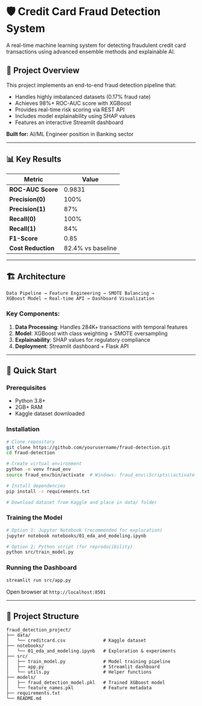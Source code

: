# 🛡️ Credit Card Fraud Detection System

A real-time machine learning system for detecting fraudulent credit card transactions using advanced ensemble methods and explainable AI.

## 🎯 Project Overview

This project implements an end-to-end fraud detection pipeline that:
- Handles highly imbalanced datasets (0.17% fraud rate)
- Achieves 98%+ ROC-AUC score with XGBoost
- Provides real-time risk scoring via REST API
- Includes model explainability using SHAP values
- Features an interactive Streamlit dashboard

**Built for:** AI/ML Engineer position in Banking sector

---

## 📊 Key Results

| Metric | Value |
|--------|-------|
| **ROC-AUC Score** | 0.9831 |
| **Precision(0)** | 100% |
| **Precision(1)** | 87% |
| **Recall(0)** | 100% |
| **Recall(1)** | 84% |
| **F1-Score** | 0.85 |
| **Cost Reduction** | 82.4% vs baseline |

---

## 🏗️ Architecture

```
Data Pipeline → Feature Engineering → SMOTE Balancing → 
XGBoost Model → Real-time API → Dashboard Visualization
```

### Key Components:
1. **Data Processing**: Handles 284K+ transactions with temporal features
2. **Model**: XGBoost with class weighting + SMOTE oversampling
3. **Explainability**: SHAP values for regulatory compliance
4. **Deployment**: Streamlit dashboard + Flask API

---

## 🚀 Quick Start

### Prerequisites
- Python 3.8+
- 2GB+ RAM
- Kaggle dataset downloaded

### Installation

```bash
# Clone repository
git clone https://github.com/yourusername/fraud-detection.git
cd fraud-detection

# Create virtual environment
python -m venv fraud_env
source fraud_env/bin/activate  # Windows: fraud_env\\Scripts\\activate

# Install dependencies
pip install -r requirements.txt

# Download dataset from Kaggle and place in data/ folder
```

### Training the Model

```bash
# Option 1: Jupyter Notebook (recommended for exploration)
jupyter notebook notebooks/01_eda_and_modeling.ipynb

# Option 2: Python script (for reproducibility)
python src/train_model.py
```

### Running the Dashboard

```bash
streamlit run src/app.py
```

Open browser at `http://localhost:8501`

---

## 📁 Project Structure

```
fraud_detection_project/
├── data/
│   └── creditcard.csv              # Kaggle dataset
├── notebooks/
│   └── 01_eda_and_modeling.ipynb   # Exploration & experiments
├── src/
│   ├── train_model.py              # Model training pipeline
│   ├── app.py                      # Streamlit dashboard
│   └── utils.py                    # Helper functions
├── models/
│   ├── fraud_detection_model.pkl   # Trained XGBoost model
│   └── feature_names.pkl           # Feature metadata
├── requirements.txt
└── README.md

